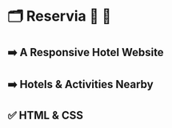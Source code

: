# 🗂️ Reservia 🏨 📍
## ➡️ A Responsive Hotel Website
## ➡️ Hotels & Activities Nearby
## ✅ HTML & CSS

